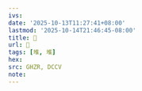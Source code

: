 ```yaml
---
ivs:
date: '2025-10-13T11:27:41+08:00'
lastmod: '2025-10-14T21:46:45-08:00'
title: 󰙌
url: 󰙌
tags: [堆, 堆]
hex: 
src: GHZR, DCCV
note:
---
```

